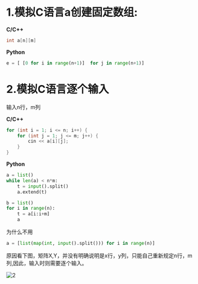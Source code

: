 # 1.模拟C语言a创建固定数组:

**C/C++**

```c++
int a[n][m]
```

**Python**

```python
e = [ [0 for i in range(n+1)]  for j in range(n+1)]
```



# 2.模拟C语言逐个输入

输入n行，m列

**C/C++**

``` c++
for (int i = 1; i <= n; i++) {
    for (int j = 1; j <= m; j++) {
	    cin << a[i][j];        
    }
}
```



**Python**

```python
a = list()
while len(a) < n*m:
    t = input().split()
    a.extend(t)

b = list()
for i in range(n):
    t = a[i:i+m]
    a
```



为什么不用

``` python
a = [list(map(int, input().split())) for i in range(n)]
```

​	原因看下图，矩阵X,Y，并没有明确说明是x行，y列，只能自己重新规定n行，m列,因此，输入时则需要逐个输入。

![2](../image/2.png)
